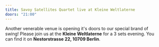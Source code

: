 ```yaml
---
title: Savoy Satellites Quartet live at Kleine Weltlaterne
doors: "21:00"
---
```

Another venerable venue is opening it's doors to our special brand of swing! Please join us at the **Kleine Weltlaterne** for a 3 sets evening. You can find it on **Nestorstrasse 22, 10709 Berlin**.